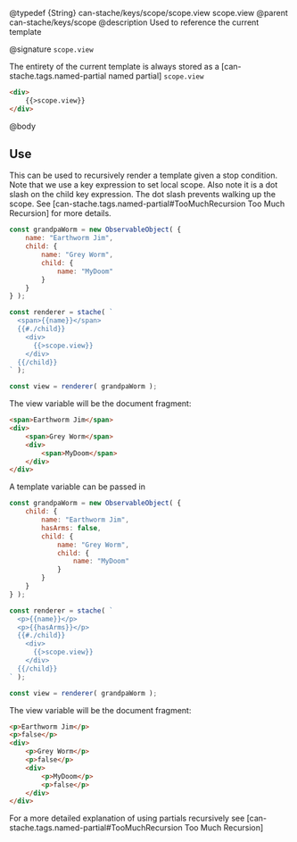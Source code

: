 @typedef {String} can-stache/keys/scope/scope.view scope.view
@parent can-stache/keys/scope
@description Used to reference the current template

@signature `scope.view`

The entirety of the current template is always stored as a [can-stache.tags.named-partial named partial] `scope.view`

```html
<div>
	{{>scope.view}}
</div>
```

@body

## Use

This can be used to recursively render a template given a stop condition.
Note that we use a key expression to set local scope. Also note it is
a dot slash on the child key expression.
The dot slash prevents walking up the scope. See [can-stache.tags.named-partial#TooMuchRecursion Too Much Recursion] for more details.

```js
const grandpaWorm = new ObservableObject( {
	name: "Earthworm Jim",
	child: {
		name: "Grey Worm",
		child: {
			name: "MyDoom"
		}
	}
} );

const renderer = stache( `
  <span>{{name}}</span>
  {{#./child}}
    <div>
      {{>scope.view}}
    </div>
  {{/child}}
` );

const view = renderer( grandpaWorm );
```

The view variable will be the document fragment:

```html
<span>Earthworm Jim</span>
<div>
	<span>Grey Worm</span>
	<div>
		<span>MyDoom</span>
	</div>
</div>
```

A template variable can be passed in

```js
const grandpaWorm = new ObservableObject( {
	child: {
		name: "Earthworm Jim",
		hasArms: false,
		child: {
			name: "Grey Worm",
			child: {
				name: "MyDoom"
			}
		}
	}
} );

const renderer = stache( `
  <p>{{name}}</p>
  <p>{{hasArms}}</p>
  {{#./child}}
    <div>
      {{>scope.view}}
    </div>
  {{/child}}
` );

const view = renderer( grandpaWorm );
```

The view variable will be the document fragment:

```html
<p>Earthworm Jim</p>
<p>false</p>
<div>
	<p>Grey Worm</p>
	<p>false</p>
	<div>
		<p>MyDoom</p>
		<p>false</p>
	</div>
</div>
```

For a more detailed explanation of using partials recursively see [can-stache.tags.named-partial#TooMuchRecursion Too Much Recursion]
